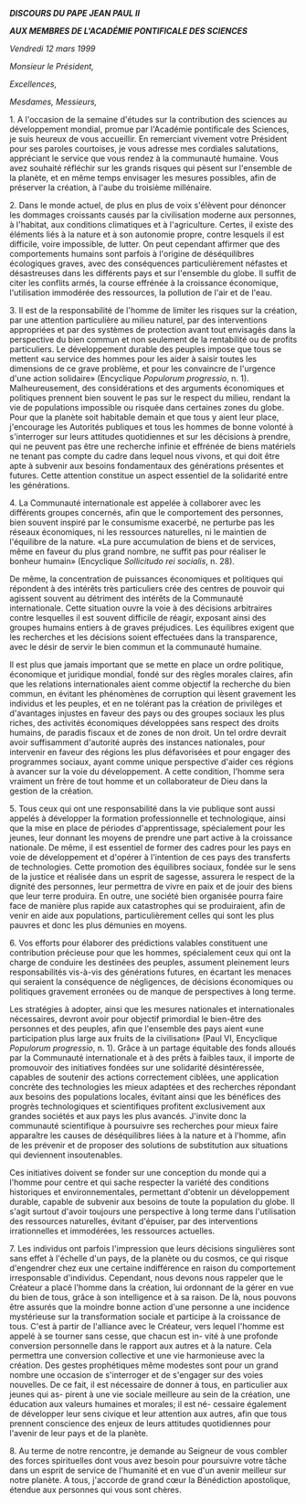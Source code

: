 ***DISCOURS DU PAPE JEAN PAUL II***

***AUX MEMBRES DE L'ACADÉMIE PONTIFICALE DES SCIENCES***

*Vendredi 12 mars 1999*

*Monsieur le Président,*

*Excellences,*

*Mesdames, Messieurs,*

1\. A l'occasion de la semaine d'études sur la contribution des sciences au développement mondial, promue par l'Académie pontificale des Sciences, je suis heureux de vous accueillir. En remerciant vivement votre Président pour ses paroles courtoises, je vous adresse mes cordiales salutations, appréciant le service que vous rendez à la communauté humaine. Vous avez souhaité réfléchir sur les grands risques qui pèsent sur l'ensemble de la planète, et en même temps envisager les mesures possibles, afin de préserver la création, à l'aube du troisième millénaire.

2\. Dans le monde actuel, de plus en plus de voix s'élèvent pour dénoncer les dommages croissants causés par la civilisation moderne aux personnes, à l'habitat, aux conditions climatiques et à l'agriculture. Certes, il existe des éléments liés à la nature et à son autonomie propre, contre lesquels il est difficile, voire impossible, de lutter. On peut cependant affirmer que des comportements humains sont parfois à l'origine de déséquilibres écologiques graves, avec des conséquences particulièrement néfastes et désastreuses dans les différents pays et sur l'ensemble du globe. Il suffit de citer les conflits armés, la course effrénée à la croissance économique, l'utilisation immodérée des ressources, la pollution de l'air et de l'eau.

3\. Il est de la responsabilité de l'homme de limiter les risques sur la création, par une attention particulière au milieu naturel, par des interventions appropriées et par des systèmes de protection avant tout envisagés dans la perspective du bien commun et non seulement de la rentabilité ou de profits particuliers. Le développement durable des peuples impose que tous se mettent «au service des hommes pour les aider à saisir toutes les dimensions de ce grave problème, et pour les convaincre de l'urgence d'une action solidaire» (Encyclique *Populorum progressio*, n. 1). Malheureusement, des considérations et des arguments économiques et politiques prennent bien souvent le pas sur le respect du milieu, rendant la vie de populations impossible ou risquée dans certaines zones du globe. Pour que la planète soit habitable demain et que tous y aient leur place, j'encourage les Autorités publiques et tous les hommes de bonne volonté à s'interroger sur leurs attitudes quotidiennes et sur les décisions à prendre, qui ne peuvent pas être une recherche infinie et effrénée de biens matériels ne tenant pas compte du cadre dans lequel nous vivons, et qui doit être apte à subvenir aux besoins fondamentaux des générations présentes et futures. Cette attention constitue un aspect essentiel de la solidarité entre les générations.

4\. La Communauté internationale est appelée à collaborer avec les différents groupes concernés, afin que le comportement des personnes, bien souvent inspiré par le consumisme exacerbé, ne perturbe pas les réseaux économiques, ni les ressources naturelles, ni le maintien de l'équilibre de la nature. «La pure accumulation de biens et de services, même en faveur du plus grand nombre, ne suffit pas pour réaliser le bonheur humain» (Encyclique *Sollicitudo rei socialis*, n. 28).

De même, la concentration de puissances économiques et politiques qui répondent à des intérêts très particuliers crée des centres de pouvoir qui agissent souvent au détriment des intérêts de la Communauté internationale. Cette situation ouvre la voie à des décisions arbitraires contre lesquelles il est souvent difficile de réagir, exposant ainsi des groupes humains entiers à de graves préjudices. Les équilibres exigent que les recherches et les décisions soient effectuées dans la transparence, avec le désir de servir le bien commun et la communauté humaine.

Il est plus que jamais important que se mette en place un ordre politique, économique et juridique mondial, fondé sur des règles morales claires, afin que les relations internationales aient comme objectif la recherche du bien commun, en évitant les phénomènes de corruption qui lèsent gravement les individus et les peuples, et en ne tolérant pas la création de privilèges et d'avantages injustes en faveur des pays ou des groupes sociaux les plus riches, des activités économiques développées sans respect des droits humains, de paradis fiscaux et de zones de non droit. Un tel ordre devrait avoir suffisamment d'autorité auprès des instances nationales, pour intervenir en faveur des régions les plus défavorisées et pour engager des programmes sociaux, ayant comme unique perspective d'aider ces régions à avancer sur la voie du développement. A cette condition, l'homme sera vraiment un frère de tout homme et un collaborateur de Dieu dans la gestion de la création.

5\. Tous ceux qui ont une responsabilité dans la vie publique sont aussi appelés à développer la formation professionnelle et technologique, ainsi que la mise en place de périodes d'apprentissage, spécialement pour les jeunes, leur donnant les moyens de prendre une part active à la croissance nationale. De même, il est essentiel de former des cadres pour les pays en voie de développement et d'opérer à l'intention de ces pays des transferts de technologies. Cette promotion des équilibres sociaux, fondée sur le sens de la justice et réalisée dans un esprit de sagesse, assurera le respect de la dignité des personnes, leur permettra de vivre en paix et de jouir des biens que leur terre produira. En outre, une société bien organisée pourra faire face de manière plus rapide aux catastrophes qui se produiraient, afin de venir en aide aux populations, particulièrement celles qui sont les plus pauvres et donc les plus démunies en moyens.

6\. Vos efforts pour élaborer des prédictions valables constituent une contribution précieuse pour que les hommes, spécialement ceux qui ont la charge de conduire les destinées des peuples, assument pleinement leurs responsabilités vis-à-vis des générations futures, en écartant les menaces qui seraient la conséquence de négligences, de décisions économiques ou politiques gravement erronées ou de manque de perspectives à long terme.

Les stratégies à adopter, ainsi que les mesures nationales et internationales nécessaires, devront avoir pour objectif primordial le bien-être des personnes et des peuples, afin que l'ensemble des pays aient «une participation plus large aux fruits de la civilisation» (Paul VI, Encyclique *Populorum progressio*, n. 1). Grâce à un partage équitable des fonds alloués par la Communauté internationale et à des prêts à faibles taux, il importe de promouvoir des initiatives fondées sur une solidarité désintéressée, capables de soutenir des actions correctement ciblées, une application concrète des technologies les mieux adaptées et des recherches répondant aux besoins des populations locales, évitant ainsi que les bénéfices des progrès technologiques et scientifiques profitent exclusivement aux grandes sociétés et aux pays les plus avancés. J'invite donc la communauté scientifique à poursuivre ses recherches pour mieux faire apparaître les causes de déséquilibres liées à la nature et à l'homme, afin de les prévenir et de proposer des solutions de substitution aux situations qui deviennent insoutenables.

Ces initiatives doivent se fonder sur une conception du monde qui a l'homme pour centre et qui sache respecter la variété des conditions historiques et environnementales, permettant d'obtenir un développement durable, capable de subvenir aux besoins de toute la population du globe. Il s'agit surtout d'avoir toujours une perspective à long terme dans l'utilisation des ressources naturelles, évitant d'épuiser, par des interventions irrationnelles et immodérées, les ressources actuelles.

7\. Les individus ont parfois l'impression que leurs décisions singulières sont sans effet à l'échelle d'un pays, de la planète ou du cosmos, ce qui risque d'engendrer chez eux une certaine indifférence en raison du comportement irresponsable d'individus. Cependant, nous devons nous rappeler que le Créateur a placé l'homme dans la création, lui ordonnant de la gérer en vue du bien de tous, grâce à son intelligence et à sa raison. De là, nous pouvons être assurés que la moindre bonne action d'une personne a une incidence mystérieuse sur la transformation sociale et participe à la croissance de tous. C'est à partir de l'alliance avec le Créateur, vers lequel l'homme est appelé à se tourner sans cesse, que chacun est in- vité à une profonde conversion personnelle dans le rapport aux autres et à la nature. Cela permettra une conversion collective et une vie harmonieuse avec la création. Des gestes prophétiques même modestes sont pour un grand nombre une occasion de s'interroger et de s'engager sur des voies nouvelles. De ce fait, il est nécessaire de donner à tous, en particulier aux jeunes qui as- pirent à une vie sociale meilleure au sein de la création, une éducation aux valeurs humaines et morales; il est né- cessaire également de développer leur sens civique et leur attention aux autres, afin que tous prennent conscience des enjeux de leurs attitudes quotidiennes pour l'avenir de leur pays et de la planète.

8\. Au terme de notre rencontre, je demande au Seigneur de vous combler des forces spirituelles dont vous avez besoin pour poursuivre votre tâche dans un esprit de service de l'humanité et en vue d'un avenir meilleur sur notre planète. A tous, j'accorde de grand cœur la Bénédiction apostolique, étendue aux personnes qui vous sont chères.
